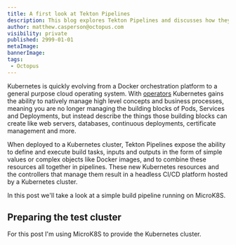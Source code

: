 ```yaml
---
title: A first look at Tekton Pipelines
description: This blog explores Tekton Pipelines and discusses how they fit into the CI/CD ecosystem
author: matthew.casperson@octopus.com
visibility: private
published: 2999-01-01
metaImage:
bannerImage:
tags:
 - Octopus
---
```


Kubernetes is quickly evolving from a Docker orchestration platform to a general purpose cloud operating system. With [operators](https://octopus.com/blog/operators-with-kotlin) Kubernetes gains the ability to natively manage high level concepts and business processes, meaning you are no longer managing the building blocks of Pods, Services and Deployments, but instead describe the things those building blocks can create like web servers, databases, continuous deployments, certificate management and more.

When deployed to a Kubernetes cluster, Tekton Pipelines expose the ability to define and execute build tasks, inputs and outputs in the form of simple values or complex objects like Docker images, and to combine these resources all together in pipelines. These new Kubernetes resources and the controllers that manage them result in a headless CI/CD platform hosted by a Kubernetes cluster.

In this post we'll take a look at a simple build pipeline running on MicroK8S.

## Preparing the test cluster

For this post I'm using MicroK8S to provide the Kubernetes cluster.
